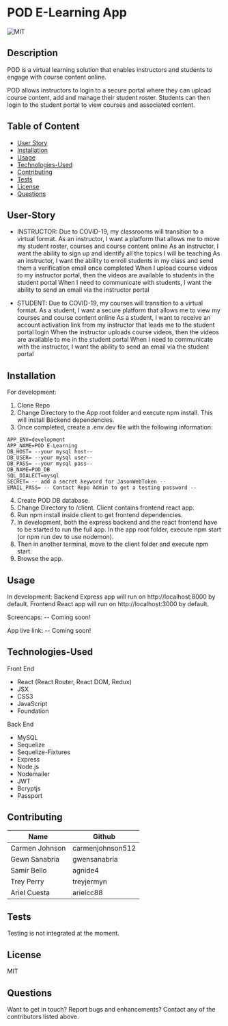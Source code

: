 # POD E-Learning App

![MIT](https://img.shields.io/static/v1?label=License&message=MIT&color=green)

## Description

POD is a virtual learning solution that enables instructors and students to engage with course content online.

POD allows instructors to login to a secure portal where they can upload course content, add and manage their student roster. Students can then login to the student portal to view courses and associated content.

## Table of Content

- [User Story](#User-Story)
- [Installation](#Installation)
- [Usage](#Usage)
- [Technologies-Used](#Technologies-Used)
- [Contributing](#Contributing)
- [Tests](#Tests)
- [License](#License)
- [Questions](#Questions)

## User-Story

- INSTRUCTOR:
  Due to COVID-19, my classrooms will transition to a virtual format.
  As an instructor, I want a platform that allows me to move my student roster, courses and course content online
  As an instructor, I want the ability to sign up and identify all the topics I will be teaching
  As an instructor, I want the ability to enroll students in my class and send them a verification email once completed
  When I upload course videos to my instructor portal, then the videos are available to students in the student portal
  When I need to communicate with students, I want the ability to send an email via the instructor portal

- STUDENT:
  Due to COVID-19, my courses will transition to a virtual format.
  As a student, I want a secure platform that allows me to view my courses and course content online
  As a student, I want to receive an account activation link from my instructor that leads me to the student portal login
  When the instructor uploads course videos, then the videos are available to me in the student portal
  When I need to communicate with the instructor, I want the ability to send an email via the student portal

## Installation

For development:

1. Clone Repo
2. Change Directory to the App root folder and execute npm install. This will install Backend dependencies.
3. Once completed, create a .env.dev file with the following information:

```
APP_ENV=development
APP_NAME=POD E-Learning
DB_HOST= --your mysql host--
DB_USER= --your mysql user--
DB_PASS= --your mysql pass--
DB_NAME=POD_DB
SQL_DIALECT=mysql
SECRET= -- add a secret keyword for JasonWebToken --
EMAIL_PASS= -- Contact Repo Admin to get a testing password --
```

4. Create POD DB database.
5. Change Directory to /client. Client contains frontend react app.
6. Run npm install inside client to get frontend dependencies.
7. In development, both the express backend and the react frontend have to be started to run the full app. In the app root folder, execute npm start (or npm run dev to use nodemon).
8. Then in another terminal, move to the client folder and execute npm start.
9. Browse the app.

## Usage

In development: Backend Express app will run on http://localhost:8000 by default.
Frontend React app will run on http://localhost:3000 by default.

Screencaps:
-- Coming soon!

App live link:
-- Coming soon!

## Technologies-Used

Front End

- React (React Router, React DOM, Redux)
- JSX
- CSS3
- JavaScript
- Foundation

Back End

- MySQL
- Sequelize
- Sequelize-Fixtures
- Express
- Node.js
- Nodemailer
- JWT
- Bcryptjs
- Passport

## Contributing

| Name           | Github           |
| -------------- | ---------------- |
| Carmen Johnson | carmenjohnson512 |
| Gewn Sanabria  | gwensanabria     |
| Samir Bello    | agnide4          |
| Trey Perry     | treyjermyn       |
| Ariel Cuesta   | arielcc88        |

## Tests

Testing is not integrated at the moment.

## License

MIT

## Questions

Want to get in touch? Report bugs and enhancements? Contact any of the contributors listed above.
